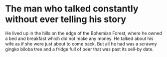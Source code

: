 The man who talked constantly without ever telling his story
============================================================


He lived up in the hills on the edge of the Bohemian Forest, where he owned a bed and breakfast which did not make any money. He talked about his wife as if she were just about to come back. But all he had was a scrawny gingko biloba tree and a fridge full of beer that was past its sell-by date.

